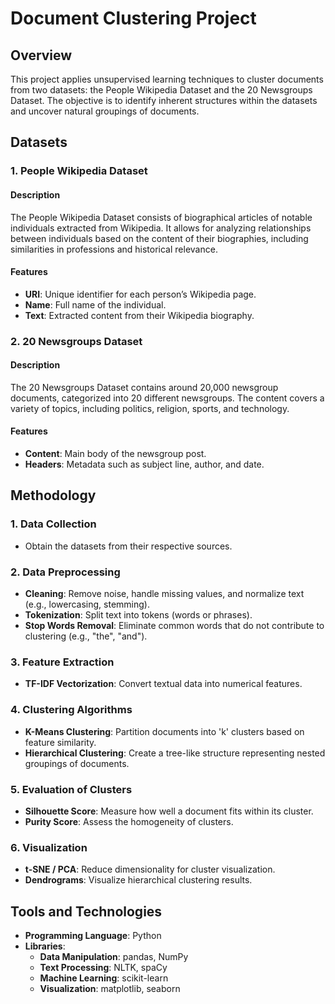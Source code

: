 # Document Clustering Project

## Overview
This project applies unsupervised learning techniques to cluster documents from two datasets: the People Wikipedia Dataset and the 20 Newsgroups Dataset. The objective is to identify inherent structures within the datasets and uncover natural groupings of documents.

## Datasets
### 1. People Wikipedia Dataset
#### Description
The People Wikipedia Dataset consists of biographical articles of notable individuals extracted from Wikipedia. It allows for analyzing relationships between individuals based on the content of their biographies, including similarities in professions and historical relevance.

#### Features
- **URI**: Unique identifier for each person’s Wikipedia page.
- **Name**: Full name of the individual.
- **Text**: Extracted content from their Wikipedia biography.

### 2. 20 Newsgroups Dataset
#### Description
The 20 Newsgroups Dataset contains around 20,000 newsgroup documents, categorized into 20 different newsgroups. The content covers a variety of topics, including politics, religion, sports, and technology.

#### Features
- **Content**: Main body of the newsgroup post.
- **Headers**: Metadata such as subject line, author, and date.

## Methodology
### 1. Data Collection
- Obtain the datasets from their respective sources.

### 2. Data Preprocessing
- **Cleaning**: Remove noise, handle missing values, and normalize text (e.g., lowercasing, stemming).
- **Tokenization**: Split text into tokens (words or phrases).
- **Stop Words Removal**: Eliminate common words that do not contribute to clustering (e.g., "the", "and").

### 3. Feature Extraction
- **TF-IDF Vectorization**: Convert textual data into numerical features.

### 4. Clustering Algorithms
- **K-Means Clustering**: Partition documents into 'k' clusters based on feature similarity.
- **Hierarchical Clustering**: Create a tree-like structure representing nested groupings of documents.

### 5. Evaluation of Clusters
- **Silhouette Score**: Measure how well a document fits within its cluster.
- **Purity Score**: Assess the homogeneity of clusters.

### 6. Visualization
- **t-SNE / PCA**: Reduce dimensionality for cluster visualization.
- **Dendrograms**: Visualize hierarchical clustering results.

## Tools and Technologies
- **Programming Language**: Python
- **Libraries**:
  - **Data Manipulation**: pandas, NumPy
  - **Text Processing**: NLTK, spaCy
  - **Machine Learning**: scikit-learn
  - **Visualization**: matplotlib, seaborn


